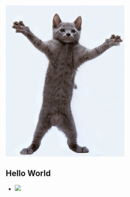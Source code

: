 ![Created GIF](https://github.com/ALS-Engineer/ALS-Engineer/blob/master/giphy.gif?raw=true)

## Hello World
- <img src="https://latex.codecogs.com/gif.latex?O_t=\text { Onset event at time bin } t " />
